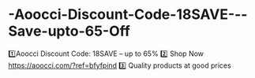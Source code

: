 # -Aoocci-Discount-Code-18SAVE---Save-upto-65-Off
1️⃣Aoocci Discount Code: 18SAVE – up to 65% 2️⃣ Shop Now https://aoocci.com/?ref=bfyfpind 3️⃣ Quality products at good prices 
